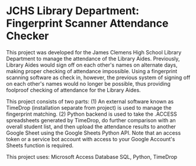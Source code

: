# JCHS Library Department: Fingerprint Scanner Attendance Checker

This project was developed for the James Clemens High School Library Department to manage the attendance of the Library Aides. Previously, Library Aides would sign off on each other's names on alternate days, making proper checking of attendance impossible. Using a fingerprint scanning software as check in, however, the previous system of signing off on each other's names would no longer be possible, thus providing foolproof checking of attendance for the Library Aides.

This project consists of two parts:
(1) An external software known as TimeDrop (installation separate from project) is used to manage the fingerprint matching. 
(2) Python backend is used to take the .ACCESS spreadsheets generated by TimeDrop, do further comparison with an overall student list, and then upload the attendance results to another Google Sheet using the Google Sheets Python API. Note that an access token or a service bot account with access to your Google Account's Sheets function is required.

This project uses: Microsoft Access Database SQL, Python, TimeDrop
